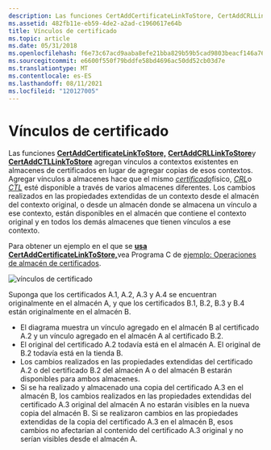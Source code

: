 ```yaml
---
description: Las funciones CertAddCertificateLinkToStore, CertAddCRLLinkToStore y CertAddCTLLinkToStore agregan vínculos a contextos existentes en almacenes de certificados en lugar de agregar copias de esos contextos.
ms.assetid: 482fb11e-eb59-4de2-a2ad-c1960617e64b
title: Vínculos de certificado
ms.topic: article
ms.date: 05/31/2018
ms.openlocfilehash: f6e73c67acd9aaba8efe21bba829b59b5cad9803beacf146a765636c0d65c0ef
ms.sourcegitcommit: e6600f550f79bddfe58bd4696ac50dd52cb03d7e
ms.translationtype: MT
ms.contentlocale: es-ES
ms.lasthandoff: 08/11/2021
ms.locfileid: "120127005"
---
```

# <a name="certificate-links"></a>Vínculos de certificado

Las funciones [**CertAddCertificateLinkToStore,**](/windows/desktop/api/Wincrypt/nf-wincrypt-certaddcertificatelinktostore) [**CertAddCRLLinkToStore**](/windows/desktop/api/Wincrypt/nf-wincrypt-certaddcrllinktostore)y [**CertAddCTLLinkToStore**](/windows/desktop/api/Wincrypt/nf-wincrypt-certaddctllinktostore) agregan [](../secgloss/c-gly.md) vínculos a contextos existentes en almacenes de certificados en lugar de agregar copias de esos contextos. Agregar vínculos a almacenes hace que el mismo [*certificado*](../secgloss/c-gly.md)físico, [*CRL*](../secgloss/c-gly.md)o [*CTL*](../secgloss/c-gly.md) esté disponible a través de varios almacenes diferentes. Los cambios realizados en [](../secgloss/c-gly.md) las propiedades extendidas de un contexto desde el almacén del contexto original, o desde un almacén donde se almacena un vínculo a ese contexto, están disponibles en el almacén que contiene el contexto original y en todos los demás almacenes que tienen vínculos a ese contexto.

Para obtener un ejemplo en el que se [**usa CertAddCertificateLinkToStore,**](/windows/desktop/api/Wincrypt/nf-wincrypt-certaddcertificatelinktostore)vea Programa C de [ejemplo: Operaciones de almacén de certificados](example-c-program-certificate-store-operations.md).

![vínculos de certificado](images/mancert1.png)

Suponga que los certificados A.1, A.2, A.3 y A.4 se encuentran originalmente en el almacén A, y que los certificados B.1, B.2, B.3 y B.4 están originalmente en el almacén B.

-   El diagrama muestra un vínculo agregado en el almacén B al certificado A.2 y un vínculo agregado en el almacén A al certificado B.2.
-   El original del certificado A.2 todavía está en el almacén A. El original de B.2 todavía está en la tienda B.
-   Los cambios realizados en las propiedades extendidas del certificado A.2 o del certificado B.2 del almacén A o del almacén B estarán disponibles para ambos almacenes.
-   Si se ha realizado y almacenado una copia del certificado A.3 en el almacén B, los cambios realizados en las propiedades extendidas del certificado A.3 original del almacén A no estarán visibles en la nueva copia del almacén B. Si se realizaron cambios en las propiedades extendidas de la copia del certificado A.3 en el almacén B, esos cambios no afectarían al contenido del certificado A.3 original y no serían visibles desde el almacén A.

 

 
